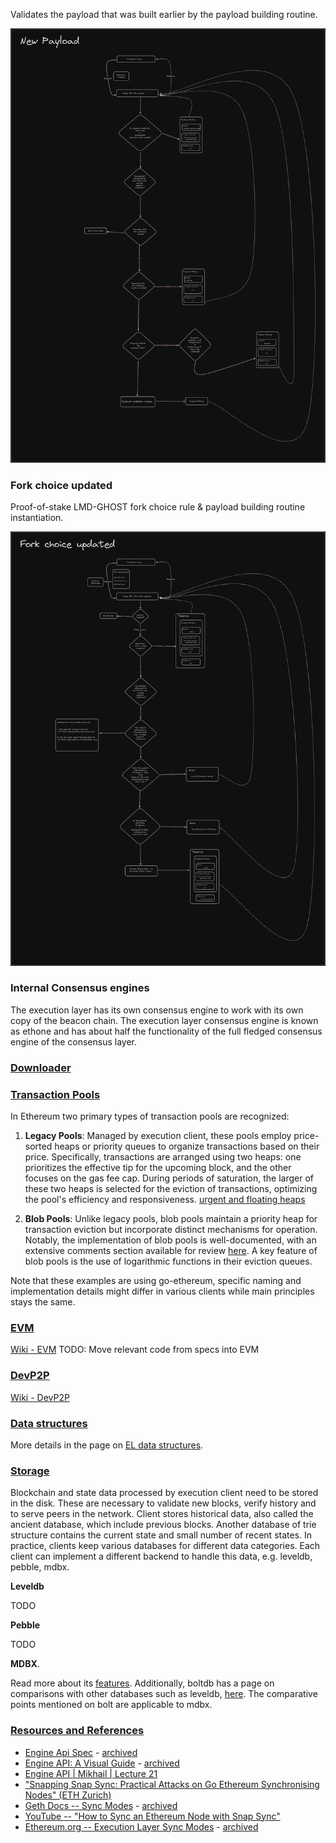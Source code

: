 Validates the payload that was built earlier by the payload building routine.

![alt text](image.png)


### Fork choice updated

Proof-of-stake LMD-GHOST fork choice rule & payload building routine instantiation.

![alt text](image-1.png)

### Internal Consensus engines
The execution layer has its own consensus engine to work with its own copy of the beacon chain. The execution layer consensus engine is known as ethone and has about half the functionality of the full fledged consensus engine of the consensus layer.



### [Downloader](https://epf.wiki/#/wiki/EL/el-architecture?id=downloader)

### [Transaction Pools](https://epf.wiki/#/wiki/EL/el-architecture?id=transaction-pools)

In Ethereum two primary types of transaction pools are recognized:

1.  **Legacy Pools**: Managed by execution client, these pools employ price-sorted heaps or priority queues to organize transactions based on their price. Specifically, transactions are arranged using two heaps: one prioritizes the effective tip for the upcoming block, and the other focuses on the gas fee cap. During periods of saturation, the larger of these two heaps is selected for the eviction of transactions, optimizing the pool's efficiency and responsiveness. [urgent and floating heaps](https://github.com/ethereum/go-ethereum/blob/064f37d6f67a012eea0bf8d410346fb1684004b4/core/txpool/legacypool/list.go#L525)

2.  **Blob Pools**: Unlike legacy pools, blob pools maintain a priority heap for transaction eviction but incorporate distinct mechanisms for operation. Notably, the implementation of blob pools is well-documented, with an extensive comments section available for review [here](https://github.com/ethereum/go-ethereum/blob/064f37d6f67a012eea0bf8d410346fb1684004b4/core/txpool/blobpool/blobpool.go#L132). A key feature of blob pools is the use of logarithmic functions in their eviction queues.

Note that these examples are using go-ethereum, specific naming and implementation details might differ in various clients while main principles stays the same.

### [EVM](https://epf.wiki/#/wiki/EL/el-architecture?id=evm)

[Wiki - EVM](https://epf.wiki/#/wiki/EL/evm) TODO: Move relevant code from specs into EVM

### [DevP2P](https://epf.wiki/#/wiki/EL/el-architecture?id=devp2p)

[Wiki - DevP2P](https://epf.wiki/#/wiki/EL/devp2p)

### [Data structures](https://epf.wiki/#/wiki/EL/el-architecture?id=data-structures)

More details in the page on [EL data structures](https://epf.wiki/#/wiki/EL/data-structures).

### [Storage](https://epf.wiki/#/wiki/EL/el-architecture?id=storage)

Blockchain and state data processed by execution client need to be stored in the disk. These are necessary to validate new blocks, verify history and to serve peers in the network. Client stores historical data, also called the ancient database, which include previous blocks. Another database of trie structure contains the current state and small number of recent states. In practice, clients keep various databases for different data categories. Each client can implement a different backend to handle this data, e.g. leveldb, pebble, mdbx.

**Leveldb**

TODO

**Pebble**

TODO

**MDBX**.

Read more about its [features](https://github.com/erthink/libmdbx#features). Additionally, boltdb has a page on comparisons with other databases such as leveldb, [here](https://github.com/etcd-io/bbolt#comparison-with-other-databases). The comparative points mentioned on bolt are applicable to mdbx.

### [Resources and References](https://epf.wiki/#/wiki/EL/el-architecture?id=resources-and-references)

-   [Engine Api Spec](https://github.com/ethereum/execution-apis/blob/main/src/engine/paris.md#payload-validation) - [archived](https://web.archive.org/web/20250318111700/https://github.com/ethereum/execution-apis/blob/main/src/engine/paris.md#payload-validation)
-   [Engine API: A Visual Guide](https://hackmd.io/@danielrachi/engine_api) - [archived](https://web.archive.org/web/20241006232802/https://hackmd.io/@danielrachi/engine_api)
-   [Engine API | Mikhail | Lecture 21](https://youtu.be/fR7LBXAMH7g)
-   ["Snapping Snap Sync: Practical Attacks on Go Ethereum Synchronising Nodes" (ETH Zurich)](https://appliedcrypto.ethz.ch/content/dam/ethz/special-interest/infk/inst-infsec/appliedcrypto/research/TavernaPaterson-SnappingSnapSync.pdf)
-   [Geth Docs -- Sync Modes](https://geth.ethereum.org/docs/fundamentals/sync-modes?utm_source=chatgpt.com) - [archived](https://web.archive.org/web/20240505050000/https://geth.ethereum.org/docs/fundamentals/sync-modes)
-   [YouTube -- "How to Sync an Ethereum Node with Snap Sync"](https://www.youtube.com/watch?v=fk50UbUgkMM)
-   [Ethereum.org -- Execution Layer Sync Modes](https://ethereum.org/en/developers/docs/nodes-and-clients/#execution-layer-sync-modes) - [archived](https://web.archive.org/web/20240507022042/https://ethereum.org/en/developers/docs/nodes-and-clients/#execution-layer-sync-modes)